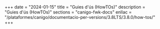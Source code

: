 +++
date        = "2024-01-15"
title       = "Guies d'ús (HowTOs)"
description = "Guies d'ús (HowTOs)"
sections    = "canigo-fwk-docs"
enllac      = "/plataformes/canigo/documentacio-per-versions/3.8LTS/3.8.0/how-tos/"
+++
